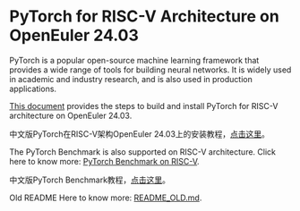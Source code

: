 # PyTorch for RISC-V Architecture on OpenEuler 24.03

PyTorch is a popular open-source machine learning framework that provides a wide range of tools for building neural networks. It is widely used in academic and industry research, and is also used in production applications.

[This document](docs/tutorial-oe-en.md) provides the steps to build and install PyTorch for RISC-V architecture on OpenEuler 24.03.

中文版PyTorch在RISC-V架构OpenEuler 24.03上的安装教程，[点击这里](docs/tutorial-oe-cn.md)。

The PyTorch Benchmark is also supported on RISC-V architecture. Click here to know more: [PyTorch Benchmark on RISC-V](docs/benchmark-oe-en.md).

中文版PyTorch Benchmark教程，[点击这里](docs/benchmark-oe-cn.md)。

Old README Here to know more: [README_OLD.md](README_OLD.md).
